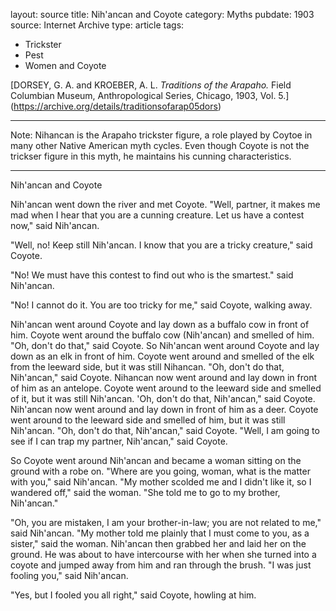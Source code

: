 layout: source
title: Nih'ancan and Coyote
category: Myths
pubdate: 1903
source: Internet Archive
type: article
tags:
- Trickster
- Pest
- Women and Coyote


[DORSEY, G. A. and KROEBER, A. L. *Traditions of the Arapaho.* Field Columbian Museum, Anthropological Series, Chicago, 1903, Vol. 5.] (https://archive.org/details/traditionsofarap05dors)

***
Note: Nihancan is the Arapaho trickster figure, a role played by Coytoe in many other Native American myth cycles. Even though Coyote is not the trickser figure in this myth, he maintains his cunning characteristics. 
***
Nih'ancan and Coyote

Nih'ancan went down the river and met Coyote. "Well, partner, it makes me mad when I hear that you are a cunning creature. Let us have a contest now," said Nih'ancan. 

"Well, no! Keep still Nih'ancan. I know that you are a tricky creature," said Coyote. 

"No! We must have this contest to find out who is the smartest." said Nih'ancan. 

"No! I cannot do it. You are too tricky for me," said Coyote, walking away. 

Nih'ancan went around Coyote and lay down as a buffalo cow in front of him. Coyote went around the buffalo cow (Nih'ancan) and smelled of him. "Oh, don't do that," said Coyote. So Nih'ancan went around Coyote and lay down as an elk in front of him. Coyote went around and smelled of the elk from the leeward side, but it was still Nihancan. "Oh, don't do that, Nih'ancan," said Coyote. Nihancan now went around and lay down in front of him as an antelope. Coyote went around to the leeward side and smelled of it, but it was still Nih'ancan. 'Oh, don't do that, Nih'ancan," said Coyote. Nih'ancan now went around and lay down in front of him as a deer. Coyote went around to the leeward side and smelled of him, but it was still Nih'ancan. "Oh, don't do that, Nih'ancan," said Coyote. "Well, I am going to see if I can trap my partner, Nih'ancan," said Coyote. 

So Coyote went around Nih'ancan and became a woman sitting on the ground with a robe on. "Where are you going, woman, what is the matter with you," said Nih'ancan. "My mother scolded me and I didn't like it, so I wandered off," said the woman. "She told me to go to my brother, Nih'ancan." 

"Oh, you are mistaken, I am your brother-in-law; you are not related to me," said Nih'ancan. "My mother told me plainly that I must come to you, as a sister," said the woman. Nih'ancan then grabbed her and laid her on the ground. He was about to have intercourse with her when she turned into a coyote and jumped away from him and ran through the brush. "I was just fooling you," said Nih'ancan. 

"Yes, but I fooled you all right," said Coyote, howling at him. 
